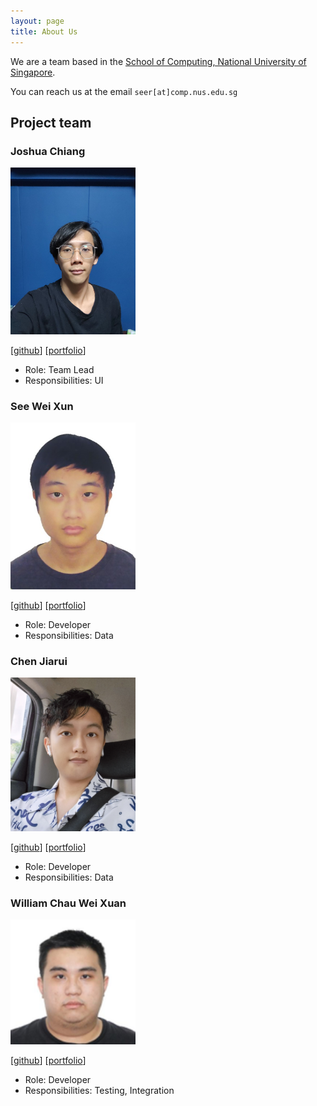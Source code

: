 ```yaml
---
layout: page
title: About Us
---
```


We are a team based in the [School of Computing, National University of Singapore](http://www.comp.nus.edu.sg).

You can reach us at the email `seer[at]comp.nus.edu.sg`

## Project team

### Joshua Chiang

<img src="images/chickenchiang.png" width="200px">

[[github](http://github.com/chickenchiang)]
[[portfolio](team/chickenchiang.md)]

* Role: Team Lead
* Responsibilities: UI

### See Wei Xun

<img src="images/swx0.png" width="200px">

[[github](http://github.com/swx0)] [[portfolio](team/swx0.md)]

* Role: Developer
* Responsibilities: Data

### Chen Jiarui

<img src="images/chen-jerry-junior.png" width="200px">

[[github](http://github.com/chen-jerry-junior)] [[portfolio](team/chen-jerry-junior.md)]

* Role: Developer
* Responsibilities: Data

### William Chau Wei Xuan

<img src="images/willcwx.png" width="200px">

[[github](http://github.com/willcwx)]
[[portfolio](team/willcwx.md)]

* Role: Developer
* Responsibilities: Testing, Integration
